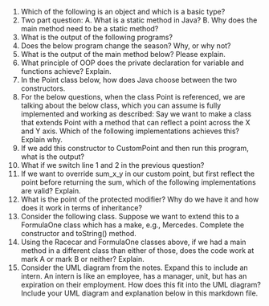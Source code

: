 1. Which of the following is an object and which is a basic type?
2. Two part question:
  A. What is a static method in Java?
  B. Why does the main method need to be a static method?
3. What is the output of the following programs?
4. Does the below program change the season? Why, or why not?
5. What is the output of the main method below? Please explain.
6. What principle of OOP does the private declaration for variable and functions achieve? Explain.
7. In the Point class below, how does Java choose between the two constructors.
8. For the below questions, when the class Point is referenced, we are talking about the below class, 
  which you can assume is fully implemented and working as described:
  Say we want to make a class that extends Point with a method that can reflect a point across the 
  X and Y axis. Which of the following implementations achieves this? Explain why. 
9. If we add this constructor to CustomPoint and then run this program, what is the output?
10. What if we switch line 1 and 2 in the previous question?
11. If we want to override sum_x_y in our custom point, but first reflect the point before returning 
the sum, which of the following implementations are valid? Explain.
12. What is the point of the protected modifier? Why do we have it and how does it work in terms of inheritance?
13. Consider the following class. Suppose we want to extend this to a FormulaOne class which has a make, 
  e.g., Mercedes. Complete the constructor and toString() method.
14. Using the Racecar and FormulaOne classes above, if we had a main method in a different class than 
  either of those, does the code work at mark A or mark B or neither? Explain.
15. Consider the UML diagram from the notes. Expand this to include an intern. An intern is like an 
  employee, has a manager, unit, but has an expiration on their employment. How does this fit into the 
  UML diagram? Include your UML diagram and explanation below in this markdown file.
